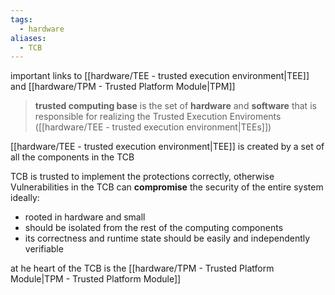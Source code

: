 ```yaml
---
tags:
  - hardware
aliases:
  - TCB
---
```

important links to [[hardware/TEE - trusted execution environment|TEE]] and [[hardware/TPM - Trusted Platform Module|TPM]]


> **trusted computing base** is the set of **hardware** and **software** that is responsible for realizing the Trusted Execution Enviroments ([[hardware/TEE - trusted execution environment|TEEs]])


[[hardware/TEE - trusted execution environment|TEE]] is created by a set of all the components in the TCB

TCB is trusted to implement the protections correctly, otherwise Vulnerabilities in the TCB can **compromise** the security of the entire system
ideally:
- rooted in hardware and small
- should be isolated from the rest of the computing components
- its correctness and runtime state should be easily and independently verifiable 


at he heart of the TCB is the [[hardware/TPM - Trusted Platform Module|TPM - Trusted Platform Module]]


